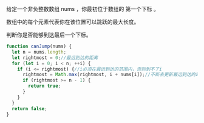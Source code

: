 给定一个非负整数数组 nums ，你最初位于数组的 第一个下标 。

数组中的每个元素代表你在该位置可以跳跃的最大长度。

判断你是否能够到达最后一个下标。

```js
function canJump(nums) {
  let n = nums.length;
  let rightmost = 0;//最远到达的距离
  for (let i = 0; i < n; ++i) {
    if (i <= rightmost) {//i必须在最远到达的范围内，否则到不了i
      rightmost = Math.max(rightmost, i + nums[i]);//不断去更新最远到达的距离
      if (rightmost >= n - 1) {
        return true;
      }
    }
  }
  return false;
}
```
